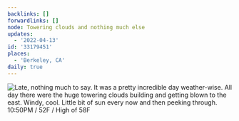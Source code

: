 ```yaml
---
backlinks: []
forwardlinks: []
node: Towering clouds and nothing much else
updates:
  - '2022-04-13'
id: '33179451'
places:
  - 'Berkeley, CA'
daily: true
---
```

![Late, nothing much to say. It was a pretty incredible day weather-wise. All day there were the huge towering clouds building and getting blown to the east. Windy, cool. Little bit of sun every now and then peeking through. 10:50PM / 52F / High of 58F](images/33179451/UveRTdWWKB-daily.webp "")
